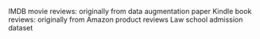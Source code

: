IMDB movie reviews: originally from data augmentation paper
Kindle book reviews: originally from Amazon product reviews
Law school admission dataset
